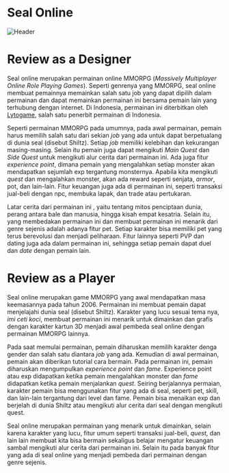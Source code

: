 # Seal Online

![Header]( https://github.com/Gwoks/review_game/img/atas.jpg)

# Review as a Designer

Seal online merupakan permainan online MMORPG (*Massively Multiplayer Online Role Playing Games*). Seperti genrenya yang MMORPG, seal online membuat pemainnya memainkan salah satu job yang dapat dipilih dalam permainan dan dapat memainkan permainan ini bersama pemain lain yang terhubung dengan internet. Di Indonesia, permainan ini diterbitkan oleh [Lytogame]( https://www.lytogame.com/default.asp), salah satu penerbit permainan di Indonesia.

Seperti permainan MMORPG pada umumnya, pada awal permainan, pemain harus memilih salah satu dari sekian *job* yang ada untuk dapat berpetualang di dunia seal (disebut Shiltz). Setiap *job* memiliki kelebihan dan kekurangan masing-masing. Selain itu pemain juga dapat mengikuti *Main Quest* dan *Side Quest* untuk mengikuti alur cerita dari permainan ini. Ada juga fitur *experience point*, dimana pemain yang mengalahkan setiap monster akan mendapatkan sejumlah exp tergantung monsternya. Apabila kita mengikuti *quest* dan mengalahkan monster, akan ada reward seperti senjata, *armor*, pot, dan lain-lain. Fitur keuangan juga ada di permainan ini, seperti transaksi jual-beli dengan npc, membuka lapak, dan trade atau pertukaran.

Latar cerita dari permainan ini , yaitu tentang mitos penciptaan dunia, perang antara bale dan manusia, hingga kisah empat kesatria. Selain itu, yang membedakan permainan ini dan membuat permainan ini menarik dari genre sejenis adalah adanya fitur pet. Setiap karakter bisa memiliki pet yang terus berevolusi dan menjadi peliharaan. Fitur lainnya seperti PVP dan dating juga ada dalam permainan ini, sehingga setiap pemain dapat duel dan *date* dengan pemain lain. 


# Review as a Player

Seal online merupakan game MMORPG yang awal mendapatkan masa keemasannya pada tahun 2006.  Permainan ini membuat pemain dapat menjelajahi dunia seal (disebut Shiltz). Karakter yang lucu sesuai tema nya, *imi ceti koci*, membuat permainan ini menarik untuk dimainkan dan  grafis dengan karakter kartun 3D menjadi awal pembeda seal online dengan permainan MMORPG lainnya. 

Pada saat memulai permainan, pemain diharuskan memilih karakter denga gender dan salah satu diantara *job* yang ada. Kemudian di awal permainan, pemain akan diberikan tutorial cara bermain.  Pada permainan ini, pemain diharuskan mengumpulkan *experience point* dan *fame*. Experience point atau exp didapatkan ketika pemain mengalahkan monster dan *fame* didapatkan ketika pemain menjalankan *quest*. Seiring berjalannya permaian, karakter pemain bisa menggunakan fitur yang ada di seal, seperti pet, skill, dan lain-lain tergantung dari level dan fame. Pemain bisa menaikan exp dan berjelah di dunia Shiltz atau mengikuti alur cerita dari seal dengan mengikuti quest.

Seal online merupakan permainan yang menarik untuk dimainkan, selain karena karakter yang lucu, fitur umum seperti transaksi jual-beli, *quest*, dan lain lain membuat kita bisa bermain sekaligus belajar mengatur keuangan sambal mengikuti alur cerita dari permainan ini. Selain itu pada banyak fitur yang ada di seal online yang menjadi pembeda dari permainan dengan genre sejenis.


